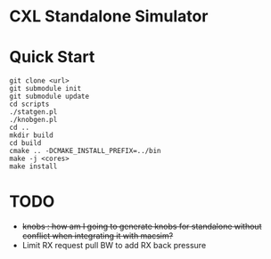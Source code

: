 
# CXL Standalone Simulator

# Quick Start
```
git clone <url>
git submodule init
git submodule update
cd scripts
./statgen.pl
./knobgen.pl
cd ..
mkdir build
cd build
cmake .. -DCMAKE_INSTALL_PREFIX=../bin
make -j <cores>
make install
```


# TODO
- ~~knobs : how am I going to generate knobs for standalone without conflict when integrating it with macsim?~~
- Limit RX request pull BW to add RX back pressure


